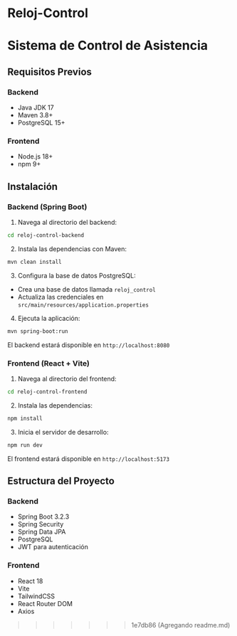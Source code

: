 # Reloj-Control

# Sistema de Control de Asistencia

## Requisitos Previos

### Backend
- Java JDK 17
- Maven 3.8+
- PostgreSQL 15+

### Frontend
- Node.js 18+
- npm 9+

## Instalación

### Backend (Spring Boot)

1. Navega al directorio del backend:
```bash
cd reloj-control-backend
```

2. Instala las dependencias con Maven:
```bash
mvn clean install
```

3. Configura la base de datos PostgreSQL:
- Crea una base de datos llamada `reloj_control`
- Actualiza las credenciales en `src/main/resources/application.properties`

4. Ejecuta la aplicación:
```bash
mvn spring-boot:run
```

El backend estará disponible en `http://localhost:8080`

### Frontend (React + Vite)

1. Navega al directorio del frontend:
```bash
cd reloj-control-frontend
```

2. Instala las dependencias:
```bash
npm install
```

3. Inicia el servidor de desarrollo:
```bash
npm run dev
```

El frontend estará disponible en `http://localhost:5173`

## Estructura del Proyecto

### Backend
- Spring Boot 3.2.3
- Spring Security
- Spring Data JPA
- PostgreSQL
- JWT para autenticación

### Frontend
- React 18
- Vite
- TailwindCSS
- React Router DOM
- Axios 
>>>>>>> 1e7db86 (Agregando readme.md)
